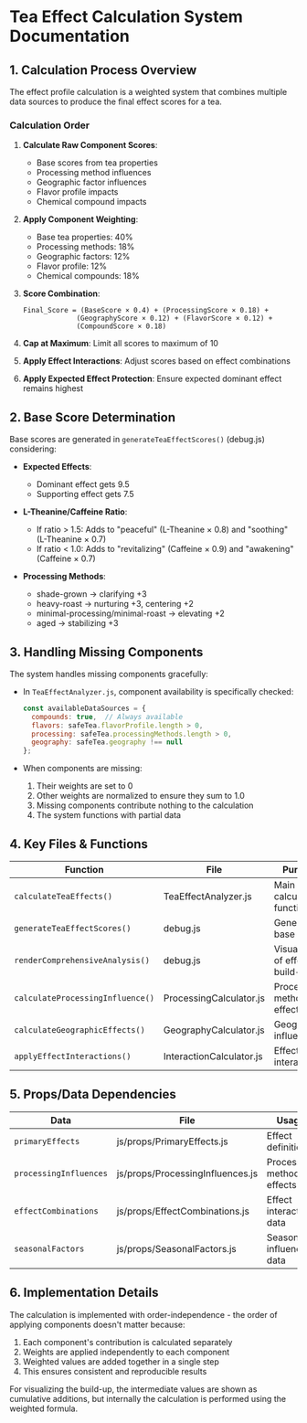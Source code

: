 # Tea Effect Calculation System Documentation

## 1. Calculation Process Overview

The effect profile calculation is a weighted system that combines multiple data sources to produce the final effect scores for a tea.

### Calculation Order

1. **Calculate Raw Component Scores**:
   - Base scores from tea properties
   - Processing method influences
   - Geographic factor influences  
   - Flavor profile impacts
   - Chemical compound impacts

2. **Apply Component Weighting**:
   - Base tea properties: 40%
   - Processing methods: 18%
   - Geographic factors: 12%
   - Flavor profile: 12%
   - Chemical compounds: 18%

3. **Score Combination**:
   ```
   Final_Score = (BaseScore × 0.4) + (ProcessingScore × 0.18) + 
                (GeographyScore × 0.12) + (FlavorScore × 0.12) + 
                (CompoundScore × 0.18)
   ```

4. **Cap at Maximum**: Limit all scores to maximum of 10

5. **Apply Effect Interactions**: Adjust scores based on effect combinations

6. **Apply Expected Effect Protection**: Ensure expected dominant effect remains highest

## 2. Base Score Determination

Base scores are generated in `generateTeaEffectScores()` (debug.js) considering:

- **Expected Effects**: 
  - Dominant effect gets 9.5
  - Supporting effect gets 7.5

- **L-Theanine/Caffeine Ratio**:
  - If ratio > 1.5: Adds to "peaceful" (L-Theanine × 0.8) and "soothing" (L-Theanine × 0.7)
  - If ratio < 1.0: Adds to "revitalizing" (Caffeine × 0.9) and "awakening" (Caffeine × 0.7)

- **Processing Methods**:
  - shade-grown → clarifying +3
  - heavy-roast → nurturing +3, centering +2
  - minimal-processing/minimal-roast → elevating +2
  - aged → stabilizing +3

## 3. Handling Missing Components

The system handles missing components gracefully:

- In `TeaEffectAnalyzer.js`, component availability is specifically checked:
  ```javascript
  const availableDataSources = {
    compounds: true,  // Always available
    flavors: safeTea.flavorProfile.length > 0,
    processing: safeTea.processingMethods.length > 0,
    geography: safeTea.geography !== null
  };
  ```

- When components are missing:
  1. Their weights are set to 0
  2. Other weights are normalized to ensure they sum to 1.0
  3. Missing components contribute nothing to the calculation
  4. The system functions with partial data

## 4. Key Files & Functions

| Function | File | Purpose |
|----------|------|---------|
| `calculateTeaEffects()` | TeaEffectAnalyzer.js | Main calculation function |
| `generateTeaEffectScores()` | debug.js | Generates base scores |
| `renderComprehensiveAnalysis()` | debug.js | Visualization of effect build-up |
| `calculateProcessingInfluence()` | ProcessingCalculator.js | Processing method effects |
| `calculateGeographicEffects()` | GeographyCalculator.js | Geographic influence |
| `applyEffectInteractions()` | InteractionCalculator.js | Effect interactions |

## 5. Props/Data Dependencies

| Data | File | Usage |
|------|------|-------|
| `primaryEffects` | js/props/PrimaryEffects.js | Effect definitions |
| `processingInfluences` | js/props/ProcessingInfluences.js | Processing method effects |
| `effectCombinations` | js/props/EffectCombinations.js | Effect interaction data |
| `seasonalFactors` | js/props/SeasonalFactors.js | Seasonal influence data |

## 6. Implementation Details

The calculation is implemented with order-independence - the order of applying components doesn't matter because:
1. Each component's contribution is calculated separately
2. Weights are applied independently to each component
3. Weighted values are added together in a single step
4. This ensures consistent and reproducible results

For visualizing the build-up, the intermediate values are shown as cumulative additions, but internally the calculation is performed using the weighted formula. 